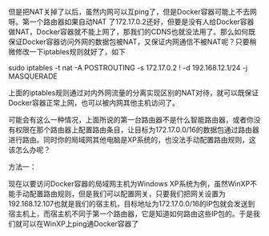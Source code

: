 但是把NAT关掉了以后，虽然内网可以互ping了，但是Docker容器可能上不去网呀。第一个路由器如果自动NAT 了172.17.0.2还好，但要是没有人给Docker容器做NAT，Docker容器就不能上网了，那我们的CDNS也就没法用了。那么如何既保证Docker容器访问外网的数据包被NAT，又保证内网通信不被NAT呢？只要稍微修改一下iptables规则就好了，如下



sudo iptables -t nat -A POSTROUTING -s 172.17.0.2 ! -d 192.168.12.1/24 -j MASQUERADE



上面的iptables规则通过对内外网流量的分离实现区别的NAT对待，就可以既保证Docker容器正常上网，也可以被内网其他主机访问了。





可能会有这么一种情况，上面所说的第一台路由器不是什么智能路由器，或者你没有权限在那个路由器上配置路由条目，让目标为172.17.0.0/16的数据包通过路由器进行路由。同时你的局域网其他电脑是XP系统的，也没法手动配置路由规则，这该怎么办呢？



方法一：



现在以要访问Docker容器的局域网主机为Windows XP系统为例，虽然WinXP不能手动配置路由规则，但是我们可以配置网关，只要我们把网关设置为192.168.12.107也就是我们的宿主机，目标地址为172.17.0.0/16的IP包就会发送到宿主机上，而宿主机不同于第一个路由器，它是知道如何路由这些IP包的。于是我们就可以在WinXP上ping通Docker容器了

